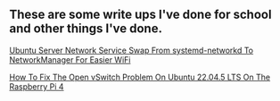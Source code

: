 ## These are some write ups I've done for school and other things I've done.

[Ubuntu Server Network Service Swap From systemd-networkd To NetworkManager For Easier WiFi](/vincents-school-notes/Ubuntu%20Server%20Network%20Service%20Swap%20From%20systemd-networkd%20To%20NetworkManager%20For%20Easier%20WiFi.md)

[How To Fix The Open vSwitch Problem On Ubuntu 22.04.5 LTS On The Raspberry Pi 4](/vincents-school-notes/How%20To%20Fix%20The%20Open%20vSwitch%20Problem%20On%20Ubuntu%2022.04.5%20LTS%20On%20The%20Raspberry%20Pi%204.md)

